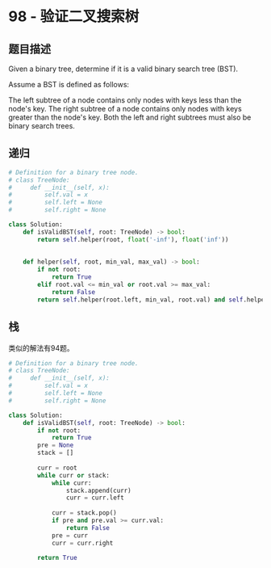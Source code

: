 # 98 - 验证二叉搜索树

## 题目描述
Given a binary tree, determine if it is a valid binary search tree (BST).

Assume a BST is defined as follows:

The left subtree of a node contains only nodes with keys less than the node's key.
The right subtree of a node contains only nodes with keys greater than the node's key.
Both the left and right subtrees must also be binary search trees.


## 递归
```python
# Definition for a binary tree node.
# class TreeNode:
#     def __init__(self, x):
#         self.val = x
#         self.left = None
#         self.right = None

class Solution:
    def isValidBST(self, root: TreeNode) -> bool:
        return self.helper(root, float('-inf'), float('inf'))
        
        
    def helper(self, root, min_val, max_val) -> bool:
        if not root:
            return True
        elif root.val <= min_val or root.val >= max_val:
            return False
        return self.helper(root.left, min_val, root.val) and self.helper(root.right, root.val, max_val)
```

## 栈
类似的解法有94题。

```python
# Definition for a binary tree node.
# class TreeNode:
#     def __init__(self, x):
#         self.val = x
#         self.left = None
#         self.right = None

class Solution:
    def isValidBST(self, root: TreeNode) -> bool:
        if not root:
            return True
        pre = None
        stack = []
        
        curr = root
        while curr or stack:
            while curr:
                stack.append(curr)
                curr = curr.left
                
            curr = stack.pop()
            if pre and pre.val >= curr.val:
                return False
            pre = curr
            curr = curr.right
            
        return True  
```
